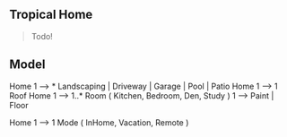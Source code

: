 Tropical Home
-------------
>Todo!

Model
-----
Home 1 --> * Landscaping | Driveway | Garage | Pool | Patio
Home 1 --> 1 Roof
Home 1 --> 1..* Room ( Kitchen, Bedroom, Den, Study ) 1 --> Paint | Floor

Home 1 --> 1 Mode ( InHome, Vacation, Remote )